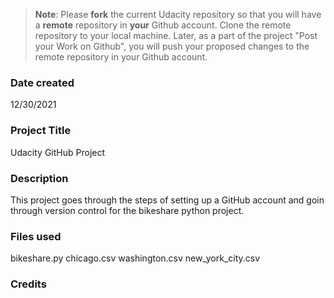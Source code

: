 >**Note**: Please **fork** the current Udacity repository so that you will have a **remote** repository in **your** Github account. Clone the remote repository to your local machine. Later, as a part of the project "Post your Work on Github", you will push your proposed changes to the remote repository in your Github account.

### Date created
12/30/2021

### Project Title
Udacity GitHub Project
### Description
This project goes through the steps of setting up a GitHub account and goin through version control for the bikeshare python project.
### Files used
bikeshare.py
chicago.csv
washington.csv
new_york_city.csv

### Credits
